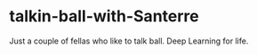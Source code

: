# talkin-ball-with-Santerre
Just a couple of fellas who like to talk ball.  Deep Learning for life.
